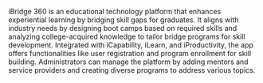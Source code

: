 iBridge 360 is an educational technology platform that enhances experiential learning by bridging skill gaps for graduates.
It aligns with industry needs by designing boot camps based on required skills and analyzing college-acquired knowledge to tailor bridge programs for skill development.
Integrated with iCapability, iLearn, and iProductivity, the app offers functionalities like user registration and program enrollment for skill building.
Administrators can manage the platform by adding mentors and service providers and creating diverse programs to address various topics.
